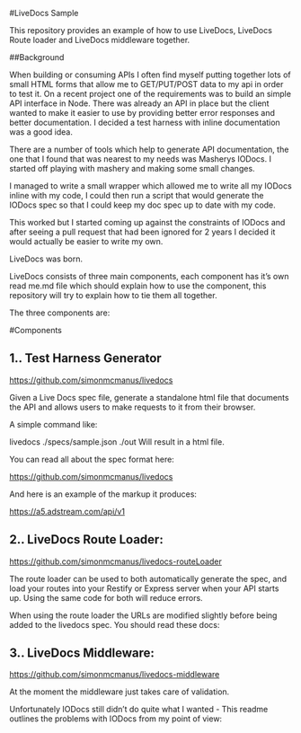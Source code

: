 #LiveDocs Sample

This repository provides an example of how to use LiveDocs, LiveDocs Route loader and LiveDocs middleware together.



##Background

When building or consuming APIs I often find myself putting together lots of small HTML forms that allow me to GET/PUT/POST data to my api in order to test it.
On  a recent project one of the requirements was to build an simple API interface in Node. There was already an API in place but the client wanted to make it easier to use by providing better error responses and better documentation. I decided a test harness with inline documentation was a good idea.

There are a number of tools which help to generate API documentation, the one that I found that was nearest to my needs was  Masherys IODocs. I started off playing with mashery and making some small changes.

I managed to write a small wrapper which allowed me to write all my IODocs inline with my code, I could then run a script that would generate the IODocs spec so that I could keep my doc spec up to date with my code.

This worked but I started coming up against the constraints of IODocs and after seeing a pull request that had been ignored for 2 years I decided it would actually be easier to write my own.

LiveDocs was born.

LiveDocs consists of three main components, each component has it’s own read me.md file which should explain how to use the component, this repository will try to explain how to tie them all together.


The three components are:


#Components

## 1.. Test Harness Generator

https://github.com/simonmcmanus/livedocs

Given a Live Docs spec file, generate a standalone html file that documents the API and allows users to make requests to it from their browser.

A simple command like:

  livedocs ./specs/sample.json ./out
Will result in a html file.

You can read all about the spec format here:

https://github.com/simonmcmanus/livedocs

And here is an example of the markup it produces:

https://a5.adstream.com/api/v1



## 2.. LiveDocs Route Loader:

https://github.com/simonmcmanus/livedocs-routeLoader

The route loader can be used to both automatically generate the spec, and load your routes into your Restify or Express server when your API starts up.  Using the same code for both will reduce errors.


When using the route loader the URLs are modified slightly before being added to the livedocs spec. You should read these docs:




## 3.. LiveDocs Middleware:

https://github.com/simonmcmanus/livedocs-middleware

At the moment the middleware just takes care of validation.


 Unfortunately IODocs still didn’t do quite what I wanted - This readme outlines the problems with IODocs from my point of view:




